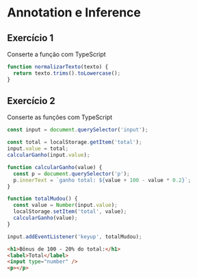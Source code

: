 # Annotation e Inference

## Exercício 1

Conserte a função com TypeScript

```javascript
function normalizarTexto(texto) {
  return texto.trims().toLowercase();
}
```

## Exercício 2

Conserte as funções com TypeScript

```javascript
const input = document.querySelector('input');

const total = localStorage.getItem('total');
input.value = total;
calcularGanho(input.value);

function calcularGanho(value) {
  const p = document.querySelector('p');
  p.innerText = `ganho total: ${value + 100 - value * 0.2}`;
}

function totalMudou() {
  const value = Number(input.value);
  localStorage.setItem('total', value);
  calcularGanho(value);
}

input.addEventListener('keyup', totalMudou);

```

```HTML
<h1>Bônus de 100 - 20% do total:</h1>
<label>Total</label>
<input type="number" />
<p></p>
```
